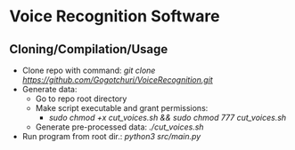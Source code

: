 # Voice Recognition Software #

## Cloning/Compilation/Usage ##
- Clone repo with command: *git clone https://github.com/Gogotchuri/VoiceRecognition.git*
- Generate data:
    + Go to repo root directory
    + Make script executable and grant permissions:
        - *sudo chmod +x cut_voices.sh && sudo chmod 777 cut_voices.sh*
    + Generate pre-processed data: *./cut_voices.sh*
- Run program from root dir.: *python3 src/main.py*

